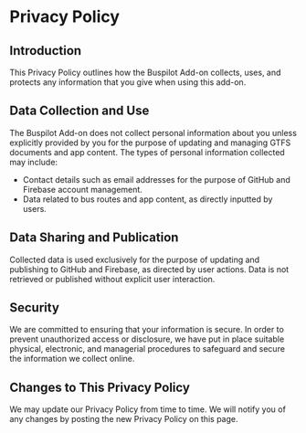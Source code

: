 # Privacy Policy

## Introduction

This Privacy Policy outlines how the Buspilot Add-on collects, uses, and protects any information that you give when using this add-on.

## Data Collection and Use

The Buspilot Add-on does not collect personal information about you unless explicitly provided by you for the purpose of updating and managing GTFS documents and app content. The types of personal information collected may include:

* Contact details such as email addresses for the purpose of GitHub and Firebase account management.
* Data related to bus routes and app content, as directly inputted by users.

## Data Sharing and Publication

Collected data is used exclusively for the purpose of updating and publishing to GitHub and Firebase, as directed by user actions. Data is not retrieved or published without explicit user interaction.

## Security

We are committed to ensuring that your information is secure. In order to prevent unauthorized access or disclosure, we have put in place suitable physical, electronic, and managerial procedures to safeguard and secure the information we collect online.

## Changes to This Privacy Policy

We may update our Privacy Policy from time to time. We will notify you of any changes by posting the new Privacy Policy on this page.
